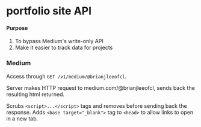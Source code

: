 # portfolio site API

#### Purpose

1. To bypass Medium's write-only API
2. Make it easier to track data for projects

### Medium

Access through `GET /v1/medium/@brianjleeofcl`.

Server makes HTTP request to medium.com/@brianjleeofcl, sends back the resulting html returned.

Scrubs `<script>...</script>` tags and removes before sending back the response. Adds `<base target="_blank">` tag to `<head>` to allow links to open in a new tab.